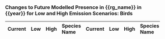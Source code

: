 

### Changes to Future Modelled Presence in {{rg_name}} in {{year}} for Low and High Emission Scenarios: Birds

| Current | Low | High | Species Name | Current | Low | High | Species Name |
|:-------:|:---:|:----:|:-------------|:-------:|:---:|:----:|:-------------|
